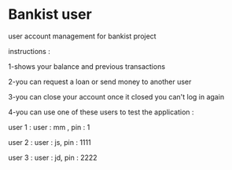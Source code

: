 # Bankist user

user account management for bankist project 

instructions :

1-shows your balance and previous transactions

2-you can request a loan or send money to another user

3-you can close your account once it closed you can't log in again

4-you can use one of these users to test the application :

user 1 : user : mm , pin : 1

user 2 : user : js, pin : 1111

user 3 : user : jd, pin : 2222
